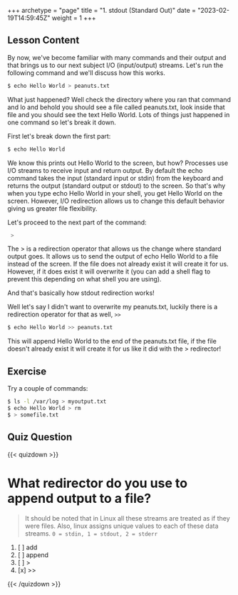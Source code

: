 +++
archetype = "page"
title = "1. stdout (Standard Out)"
date = "2023-02-19T14:59:45Z"
weight = 1
+++

## Lesson Content

By now, we've become familiar with many commands and their output and that brings us to our next subject I/O (input/output) streams. Let's run the following command and we'll discuss how this works. 

```bash
$ echo Hello World > peanuts.txt
```

What just happened? Well check the directory where you ran that command and lo and behold you should see a file called peanuts.txt, look inside that file and you should see the text Hello World. Lots of things just happened in one command so let's break it down. 

First let's break down the first part: 

```bash
$ echo Hello World
```

We know this prints out Hello World to the screen, but how? Processes use I/O streams to receive input and return output. By default the echo command takes the input (standard input or stdin) from the keyboard and returns the output (standard output or stdout) to the screen. So that's why when you type echo Hello World in your shell, you get Hello World on the screen. However, I/O redirection allows us to change this default behavior giving us greater file flexibility. 

Let's proceed to the next part of the command: 

```bash
 > 
```

The > is a redirection operator that allows us the change where standard output goes. It allows us to send the output of echo Hello World to a file instead of the screen. If the file does not already exist it will create it for us. However, if it does exist it will overwrite it (you can add a shell flag to prevent this depending on what shell you are using).

And that's basically how stdout redirection works!

Well let's say I didn't want to overwrite my peanuts.txt, luckily there is a redirection operator for that as well, ```>>```

```bash
$ echo Hello World >> peanuts.txt
```

This will append Hello World to the end of the peanuts.txt file, if the file doesn't already exist it will create it for us like it did with the > redirector! 


## Exercise

Try a couple of commands: 

```bash
$ ls -l /var/log > myoutput.txt
$ echo Hello World > rm
$ > somefile.txt 
```

## Quiz Question

{{< quizdown >}}

# What redirector do you use to append output to a file? 

> It should be noted that in Linux all these streams are treated as if they were files. Also, linux assigns unique values to each of these data streams. ```0 = stdin, 1 = stdout, 2 = stderr```

1. [ ] add
2. [ ] append
3. [ ] \>
4. [x] \>\>

{{< /quizdown >}}

 
